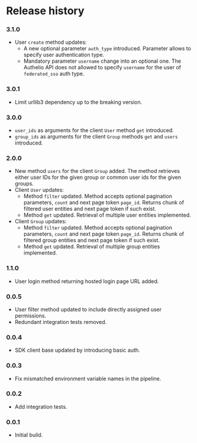 # Release history

### 3.1.0

- User `create` method updates:
  - A new optional parameter `auth_type` introduced. Parameter allows to specify user authentication type.
  - Mandatory parameter `username` change into an optional one. The Authelio API does not allowed to 
  specify `username` for the user of `federated_sso` auth type.

### 3.0.1

- Limit urllib3 dependency up to the breaking version.

### 3.0.0

- `user_ids` as arguments for the client `User` method `get` introduced.
- `group_ids` as arguments for the client `Group` methods `get` and `users` introduced. 

### 2.0.0

- New method `users` for the client `Group` added. The method retrieves either user IDs
  for the given group or common user ids for the given groups.
- Client `User` updates:
    - Method `filter` updated. Method accepts optional pagination parameters, `count` and
      next page token `page_id`. Returns chunk of filtered user entities and next page token
      if such exist.
    - Method `get` updated. Retrieval of multiple user entities implemented.
- Client `Group` updates:
    - Method `filter` updated. Method accepts optional pagination parameters, `count` and
      next page token `page_id`. Returns chunk of filtered group entities and next page token
      if such exist.
    - Method `get` updated. Retrieval of multiple group entities implemented.

### 1.1.0

- User login method returning hosted login page URL added.

### 0.0.5

- User filter method updated to include directly assigned user permissions.
- Redundant integration tests removed.

### 0.0.4

- SDK client base updated by introducing basic auth.

### 0.0.3

- Fix mismatched environment variable names in the pipeline.

### 0.0.2

- Add integration tests.

### 0.0.1

- Initial build.

